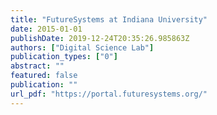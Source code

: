 ```yaml
---
title: "FutureSystems at Indiana University"
date: 2015-01-01
publishDate: 2019-12-24T20:35:26.985863Z
authors: ["Digital Science Lab"]
publication_types: ["0"]
abstract: ""
featured: false
publication: ""
url_pdf: "https://portal.futuresystems.org/"
---
```


